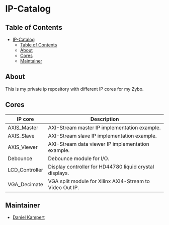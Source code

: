 # IP-Catalog

## Table of Contents

- [IP-Catalog](#ip-catalog)
  - [Table of Contents](#table-of-contents)
  - [About](#about)
  - [Cores](#cores)
  - [Maintainer](#maintainer)

## About

This is my private ip repository with different IP cores for my Zybo.

## Cores

| **IP core** | **Description** |
|-------------------|----------------------------|
| AXIS_Master | AXI-Stream master IP implementation example. |
| AXIS_Slave | AXI-Stream slave IP implementation example. |
| AXIS_Viewer | AXI-Stream data viewer IP implementation example. |
| Debounce | Debounce module for I/O. |
| LCD_Controller | Display controller for HD44780 liquid crystal displays. |
| VGA_Decimate | VGA split module for Xilinx AXI4-Stream to Video Out IP. |

## Maintainer

- [Daniel Kampert](mailto:DanielKampert@kampis-elektroecke.de)